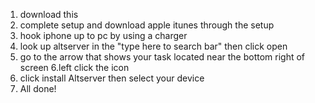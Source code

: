 1. download this
2. complete setup and download apple itunes through the setup
3. hook iphone up to pc by using a charger
4. look up altserver in the "type here to search bar" then click open
5. go to the arrow that shows your task located near the bottom right of screen
                6.left click the icon
7. click install Altserver then select your device
8. All done!
